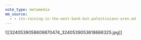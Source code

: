 ```yaml
---
note_type: metamedia
mm_source:
  - - its-raining-in-the-west-bank-but-palestinians-aren.md
---
```


![[3240539058609870474_3240539053618666325.jpg]]


